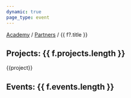 ```yaml
---
dynamic: true
page_type: event
---
```


<script setup>
import EventCard from '../../events/EventCard.vue'
import ProjectCard from '../../projects/ProjectCard.vue'
import PartnerDetails from '../PartnerDetails.vue'
import { useData } from 'vitepress'
import { computed } from 'vue'
const { params, frontmatter: f } = useData()
</script>

<a class="no-underline text-xl" href="/academy/">Academy</a>  / <a class="no-underline" href="/academy/partners/">Partners</a> / {{ f?.title }}

<youtube-embed v-if="f?.youtube_video" :video="f.youtube_video"></youtube-embed>

<PartnerDetails v-bind="f" />

<!-- @content -->

<h2 v-if="f.projects.length>0"> Projects: {{ f.projects.length }} </h2>

<div class="flex flex-col gap-4 mx-4">
<ProjectCard v-for="project in f?.projects" :key="project" v-bind="project?.projects_id"  >{{project}}</ProjectCard>
</div>

<h2 v-if="f.events.length>0">Events: {{ f.events.length }} </h2>

<div class="m-4 flex flex-col gap-8">
  <EventCard v-for="event in f.events" :key="event.id" v-bind="event" />
</div>
